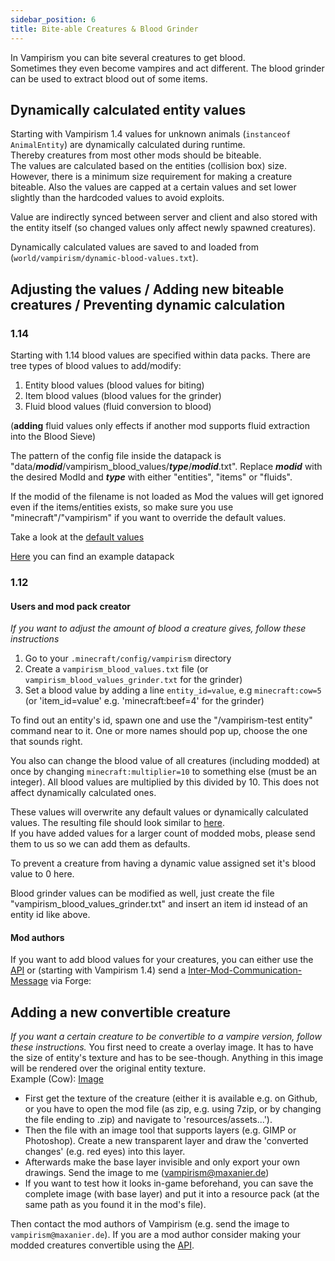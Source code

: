 ```yaml
---
sidebar_position: 6
title: Bite-able Creatures & Blood Grinder
---
```


In Vampirism you can bite several creatures to get blood.  
Sometimes they even become vampires and act different.
The blood grinder can be used to extract blood out of some items.

## Dynamically calculated entity values
Starting with Vampirism 1.4 values for unknown animals (`instanceof AnimalEntity`) are dynamically calculated during runtime.  
Thereby creatures from most other mods should be biteable.  
The values are calculated based on the entities (collision box) size. However, there is a minimum size requirement for making a creature biteable. Also the values are capped at a certain values and set lower slightly than the hardcoded values to avoid exploits.  

Value are indirectly synced between server and client and also stored with the entity itself (so changed values only affect newly spawned creatures).

Dynamically calculated values are saved to and loaded from (`world/vampirism/dynamic-blood-values.txt`).

## Adjusting the values / Adding new biteable creatures / Preventing dynamic calculation
### 1.14
Starting with 1.14 blood values are specified within data packs.
There are tree types of blood values to add/modify:
1. Entity blood values (blood values for biting)
2. Item blood values (blood values for the grinder)
3. Fluid blood values (fluid conversion to blood)

(**adding** fluid values only effects if another mod supports fluid extraction into the Blood Sieve)

The pattern of the config file inside the datapack is "data/**_modid_**/vampirism_blood_values/**_type_**/**_modid_**.txt".
Replace **_modid_** with the desired ModId and **_type_** with either "entities", "items" or "fluids".

If the modid of the filename is not loaded as Mod the values will get ignored even if the items/entities exists, so make sure you use "minecraft"/"vampirism" if you want to override the default values.

Take a look at the [default values](https://github.com/TeamLapen/Vampirism/tree/1.14/src/main/resources/data/vampirism/vampirism_blood_values)

[Here](https://github.com/TeamLapen/VampirismDatapackExamples) you can find an example datapack
### 1.12
#### Users and mod pack creator
_If you want to adjust the amount of blood a creature gives, follow these instructions_
1. Go to your `.minecraft/config/vampirism` directory  
2. Create a `vampirism_blood_values.txt` file  (or `vampirism_blood_values_grinder.txt` for the grinder)
3. Set a blood value by adding a line `entity_id=value`, e.g `minecraft:cow=5` (or 'item_id=value' e.g. 'minecraft:beef=4' for the grinder)

To find out an entity's id, spawn one and use the "/vampirism-test entity" command near to it. One or more names should pop up, choose the one that sounds right.    

You also can change the blood value of all creatures (including modded) at once by changing `minecraft:multiplier=10` to something else (must be an integer). All blood values are multiplied by this divided by 10. This does not affect dynamically calculated ones. 

These values will overwrite any default values or dynamically calculated values.
The resulting file should look similar to [here](https://github.com/TeamLapen/Vampirism/blob/aec60d2086c88093f7cf854e0327e98295994201/src/main/resources/blood_values/default_blood_values.txt).  
If you have added values for a larger count of modded mobs, please send them to us so we can add them as defaults.  

To prevent a creature from having a dynamic value assigned set it's blood value to 0 here.

Blood grinder values can be modified as well, just create the file "vampirism_blood_values_grinder.txt" and insert an item id instead of an entity id like above.
#### Mod authors
If you want to add blood values for your creatures, you can either use the [API](https://github.com/TeamLapen/Vampirism/wiki/API) or (starting with Vampirism 1.4) send a [Inter-Mod-Communication-Message](https://github.com/TeamLapen/Vampirism/wiki/Inter-Mod-Communication-Messages#blood-values) via Forge:

## Adding a new convertible creature
_If you want a certain creature to be convertible to a vampire version, follow these instructions._
You first need to create a overlay image. It has to have the size of entity's texture and has to be see-though. Anything in this image will be rendered over the original entity texture.  
Example (Cow): [Image](https://raw.githubusercontent.com/TeamLapen/Vampirism/aec60d2086c88093f7cf854e0327e98295994201/src/main/resources/assets/vampirism/textures/entity/vanilla/cow_overlay.png)  

- First get the texture of the creature (either it is available e.g. on Github, or you have to open the mod file (as zip, e.g. using 7zip, or by changing the file ending to .zip) and navigate to 'resources/assets...').
- Then the file with an image tool that supports layers (e.g. GIMP or Photoshop). Create a new transparent layer and draw the 'converted changes' (e.g. red eyes) into this layer.
- Afterwards make the base layer invisible and only export your own drawings. Send the image to me (vampirism@maxanier.de)
- If you want to test how it looks in-game beforehand, you can save the complete image (with base layer) and put it into a resource pack (at the same path as you found it in the mod's file).

Then contact the mod authors of Vampirism (e.g. send the image to `vampirism@maxanier.de`).
If you are a mod author consider making your modded creatures convertible using the [API](https://github.com/TeamLapen/Vampirism/wiki/API).


